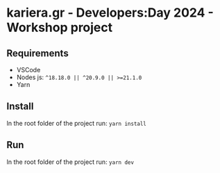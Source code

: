 # kariera.gr - Developers:Day 2024 - Workshop project

## Requirements

- VSCode
- Nodes js: `^18.18.0 || ^20.9.0 || >=21.1.0`
- Yarn

## Install

In the root folder of the project run: `yarn install`

## Run

In the root folder of the project run: `yarn dev`
